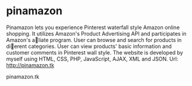 pinamazon
=========

Pinamazon lets you experience Pinterest waterfall style Amazon online shopping. It utilizes Amazon's Product Advertising API and participates in Amazon's aliate program. User can browse and search for products in dierent categories. User can view products' basic information and customer comments in Pinterest wall style. The website is developed by myself using HTML, CSS, PHP, JavaScript, AJAX, XML and JSON. Url: http://pinamazon.tk

pinamazon.tk
